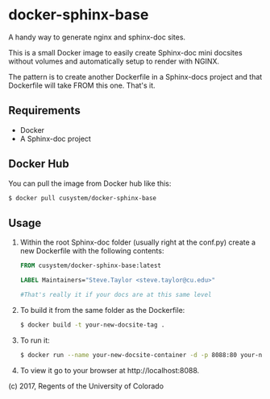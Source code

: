 # docker-sphinx-base
A handy way to generate nginx and sphinx-doc sites.

This is a small Docker image to easily create Sphinx-doc mini docsites without volumes and automatically setup to render with NGINX.

The pattern is to create another Dockerfile in a Sphinx-docs project and that Dockerfile will take FROM this one. That's it.

## Requirements

* Docker
* A Sphinx-doc project

## Docker Hub

You can pull the image from Docker hub like this:

```bash
$ docker pull cusystem/docker-sphinx-base
```

## Usage

1. Within the root Sphinx-doc folder (usually right at the conf.py) create a new Dockerfile with the following contents:

    ```Dockerfile
    FROM cusystem/docker-sphinx-base:latest

    LABEL Maintainers="Steve.Taylor <steve.taylor@cu.edu>"

    #That's really it if your docs are at this same level
    ```

2. To build it from the same folder as the Dockerfile:

    ```bash
    $ docker build -t your-new-docsite-tag .
    ```

3. To run it:

      ```bash
      $ docker run --name your-new-docsite-container -d -p 8088:80 your-new-docsite-tag
      ```

4. To view it go to your browser at http://localhost:8088.



(c) 2017, Regents of the University of Colorado
